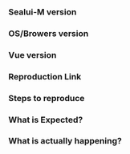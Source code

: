 <!--
提交 issue 前请务必查看 FAQ：https://github.com/SealUI/sealui-m/blob/master/FAQ.md。如果你的问题可以在 FAQ 中找到解决方案，我们会直接关闭 issue。

issue 仅用于提交 bug 或 feature 以及设计相关的内容

有问题请提供 Demo 或者 GitHub 仓库地址，节省大家时间
-->


### Sealui-M version
<!-- 1.0.0-rc.2 -->

### OS/Browers version
<!-- macOS/Chrome 53 -->

### Vue version
<!-- 2.0.0-rc.4 -->

### Reproduction Link
<!-- A minimal JSBin, JSFiddle, Codepen, or a GitHub repository that can reproduce the bug. -->

### Steps to reproduce

### What is Expected?

### What is actually happening?
